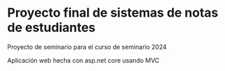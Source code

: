 # Proyecto final de sistemas de notas de estudiantes
Proyecto de seminario para el curso de seminario 2024

Aplicación web hecha con asp.net core usando MVC
